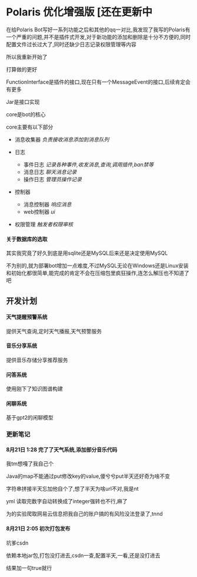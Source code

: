 # Polaris 优化增强版 [还在更新中



在给Polaris Bot写好一系列功能之后和其他的qq一对比,我发现了我写的Polaris有一个严重的问题,并不是插件式开发,对于新功能的添加和删除是十分不方便的,同时配置文件过长过大了,同时还缺少日志记录权限管理等内容

所以我重新开始了

打算做的更好



FunctionInterface是插件的接口,现在只有一个MessageEvent的接口,后续肯定会有更多

Jar是接口实现

core是bot的核心

core主要有以下部分

- 消息收集器 *负责接收消息添加到消息队列*
- 日志 
  - 事件日志 *记录各种事件,收发消息,查询,调用插件,ban禁等*
  - 消息日志 *聊天消息记录*
  - 操作日志 *管理员操作记录*

- 控制器
  - 消息控制器 *响应消息*
  - web控制器 *ui*
- 权限管理 *触发者权限审核*



#### 关于数据库的选取

其实我究竟了好久到底是用sqlite还是MySQL后来还是决定使用MySQL

不为别的,就为部署bot增加一点难度,不过MySQL无论在Windows还是Linux安装和初始化都很简单,能完成的肯定不会在压缩包里疯狂操作,连怎么解压也不知道了吧











## 开发计划

#### 天气提醒预警系统

提供天气查询,定时天气播报,天气预警服务



#### 音乐分享系统

提供音乐存储分享推荐服务



#### 问答系统

使用刚下了知识图谱构建



#### 闲聊系统

基于gpt2的闲聊模型



### 更新笔记

#### 8月21日 1:28  完了了天气系统,添加部分音乐代码

我tm想嘎了我自己个

Java的map不能通过put修改key的value,傻兮兮put半天还好奇为啥不变

字符串拼接半天忘加他自个了,想了半天为啥url不对,我是nt

yml 读取完数字自动转换成了integer强转也不行,麻了

为的实验爬取网易云信息把我自己的账户搞的有风险没法登录了,tnnd



#### 8月21日 2:05  初次打包发布

坑爹csdn

依赖本地jar包,打包没打进去,csdn一查,配置半天,一看,还是没打进去

结果加一句<includeSystemScope>true</includeSystemScope>就行
